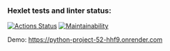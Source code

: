 ### Hexlet tests and linter status:
[![Actions Status](https://github.com/MaxKtv/python-project-52/actions/workflows/hexlet-check.yml/badge.svg)](https://github.com/MaxKtv/python-project-52/actions)
[![Maintainability](https://api.codeclimate.com/v1/badges/6d2f0574aeced1b090da/maintainability)](https://codeclimate.com/github/MaxKtv/python-project-52/maintainability)

Demo: https://python-project-52-hhf9.onrender.com
